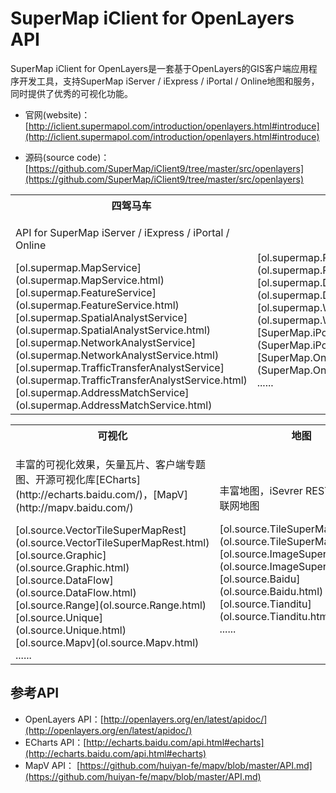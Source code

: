 # SuperMap iClient for OpenLayers API
SuperMap iClient for OpenLayers是一套基于OpenLayers的GIS客户端应用程序开发工具，支持SuperMap iServer / iExpress / iPortal / Online地图和服务，同时提供了优秀的可视化功能。

*   官网(website)：[http://iclient.supermapol.com/introduction/openlayers.html#introduce](http://iclient.supermapol.com/introduction/openlayers.html#introduce)

*   源码(source code)：[https://github.com/SuperMap/iClient9/tree/master/src/openlayers](https://github.com/SuperMap/iClient9/tree/master/src/openlayers)
<table><tr>
    <th width="33.3%">四驾马车</th><th width="33.3%"></th><th width="33.3%"></th>
</tr><tr>
    <td><p>API for SuperMap iServer / iExpress / iPortal / Online</p>
        [ol.supermap.MapService](ol.supermap.MapService.html)<br>
        [ol.supermap.FeatureService](ol.supermap.FeatureService.html)<br>
        [ol.supermap.SpatialAnalystService](ol.supermap.SpatialAnalystService.html)<br>
        [ol.supermap.NetworkAnalystService](ol.supermap.NetworkAnalystService.html)<br>
        [ol.supermap.TrafficTransferAnalystService](ol.supermap.TrafficTransferAnalystService.html)<br>
        [ol.supermap.AddressMatchService](ol.supermap.AddressMatchService.html)</td>
     <td>
        <br>
        [ol.supermap.ProcessingService](ol.supermap.ProcessingService.html)<br>
        [ol.supermap.DataFlowService](ol.supermap.DataFlowService.html)<br>
        [ol.supermap.Webmap](ol.supermap.Webmap.html)<br>
        [SuperMap.iPortal](SuperMap.iPortal.html)<br>
        [SuperMap.Online](SuperMap.Online.html)<br>
        ......</td>   
         <td><p> </p></td>   
</tr></table>
<table><tr>
    <th width="33.3%">可视化</th><th width="33.3%">地图</th><th width="33.3%"></th>
</tr><tr>
    <td><p>丰富的可视化效果，矢量瓦片、客户端专题图、开源可视化库[ECharts](http://echarts.baidu.com/)，[MapV](http://mapv.baidu.com/)</p>
        [ol.source.VectorTileSuperMapRest](ol.source.VectorTileSuperMapRest.html)<br>
        [ol.source.Graphic](ol.source.Graphic.html)<br>
        [ol.source.DataFlow](ol.source.DataFlow.html)<br>
        [ol.source.Range](ol.source.Range.html)<br>
        [ol.source.Unique](ol.source.Unique.html)<br>
        [ol.source.Mapv](ol.source.Mapv.html)<br>
        ......</td>
    <td><p>丰富地图，iSevrer REST MAP、互联网地图</p>
        [ol.source.TileSuperMapRest](ol.source.TileSuperMapRest.html)<br>
        [ol.source.ImageSuperMapRest](ol.source.ImageSuperMapRest)<br>
        [ol.source.Baidu](ol.source.Baidu.html)<br>
        [ol.source.Tianditu](ol.source.Tianditu.html)<br>
         ......</td>
    <td><p></p>
</tr></table>

## 参考API

*   OpenLayers API：[http://openlayers.org/en/latest/apidoc/](http://openlayers.org/en/latest/apidoc/)
*   ECharts API：[http://echarts.baidu.com/api.html#echarts](http://echarts.baidu.com/api.html#echarts)
*   MapV API：   [https://github.com/huiyan-fe/mapv/blob/master/API.md](https://github.com/huiyan-fe/mapv/blob/master/API.md)
